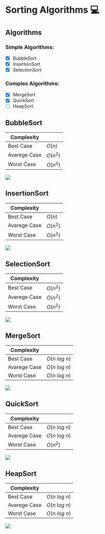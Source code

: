 # **Sorting Algorithms** 💻

## **Algorithms**
### Simple Algorithms:
- [x] BubbleSort
- [x] InsertionSort
- [x] SelectionSort

### Complex Algorithms:
- [x] MergeSort
- [x] QuickSort
- [ ] HeapSort

## **BubbleSort**
| Complexity |   |
|---|---|
| Best Case | $O(n)$ |
| Avarege Case | $O(n^2)$ |
| Worst Case | $O(n^2)$ |

![](https://upload.wikimedia.org/wikipedia/commons/c/c8/Bubble-sort-example-300px.gif)

## **InsertionSort**
| Complexity |   |
|---|---|
| Best Case | $O(n)$ |
| Avarege Case | $O(n^2)$ |
| Worst Case | $O(n^2)$ |

![](https://upload.wikimedia.org/wikipedia/commons/0/0f/Insertion-sort-example-300px.gif)

## **SelectionSort**
| Complexity |   |
|---|---|
| Best Case | $O(n^2)$ |
| Avarege Case | $O(n^2)$ |
| Worst Case | $O(n^2)$ |

![](https://upload.wikimedia.org/wikipedia/commons/9/94/Selection-Sort-Animation.gif)

## **MergeSort**
| Complexity |   |
|---|---|
| Best Case | $O(n$ $log$ $n)$ |
| Avarege Case | $O(n$ $log$ $n)$ |
| Worst Case | $O(n$ $log$ $n)$ |

![](https://upload.wikimedia.org/wikipedia/commons/c/cc/Merge-sort-example-300px.gif)

## **QuickSort**
| Complexity |   |
|---|---|
| Best Case | $O(n$ $log$ $n)$ |
| Avarege Case | $O(n$ $log$ $n)$ |
| Worst Case | $O(n^2)$ |

![](https://upload.wikimedia.org/wikipedia/commons/6/6a/Sorting_quicksort_anim.gif)

## **HeapSort**
| Complexity |   |
|---|---|
| Best Case | $O(n$ $log$ $n)$ |
| Avarege Case | $O(n$ $log$ $n)$ |
| Worst Case | $O(n$ $log$ $n)$ |

![](https://upload.wikimedia.org/wikipedia/commons/1/1b/Sorting_heapsort_anim.gif)